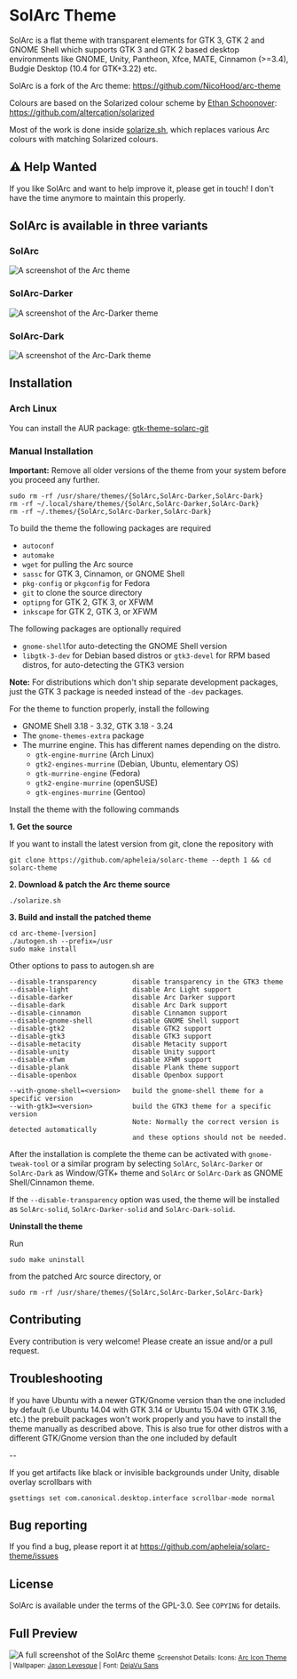 # SolArc Theme
SolArc is a flat theme with transparent elements for GTK 3, GTK 2 and GNOME Shell which supports GTK 3 and GTK 2 based desktop environments like GNOME, Unity, Pantheon, Xfce, MATE, Cinnamon (>=3.4), Budgie Desktop (10.4 for GTK+3.22) etc.

SolArc is a fork of the Arc theme: https://github.com/NicoHood/arc-theme

Colours are based on the Solarized colour scheme by [Ethan Schoonover](https://github.com/altercation): https://github.com/altercation/solarized

Most of the work is done inside [solarize.sh](https://github.com/apheleia/solarc-theme/blob/master/solarize.sh), which replaces various Arc colours with matching Solarized colours.

## ⚠️ Help Wanted
If you like SolArc and want to help improve it, please get in touch! I don't have the time anymore to maintain this properly.

## SolArc is available in three variants
### SolArc
![A screenshot of the Arc theme](https://github.com/apheleia/solarc-theme/blob/master/images/preview-light.png?raw=true)

### SolArc-Darker
![A screenshot of the Arc-Darker theme](https://github.com/apheleia/solarc-theme/blob/master/images/preview-darker.png?raw=true)

### SolArc-Dark
![A screenshot of the Arc-Dark theme](https://github.com/apheleia/solarc-theme/blob/master/images/preview-dark.png?raw=true)

## Installation
### Arch Linux
You can install the AUR package: [gtk-theme-solarc-git](https://aur.archlinux.org/packages/gtk-theme-solarc-git/)

### Manual Installation
**Important:** Remove all older versions of the theme from your system before you proceed any further.

    sudo rm -rf /usr/share/themes/{SolArc,SolArc-Darker,SolArc-Dark}
    rm -rf ~/.local/share/themes/{SolArc,SolArc-Darker,SolArc-Dark}
    rm -rf ~/.themes/{SolArc,SolArc-Darker,SolArc-Dark}

To build the theme the following packages are required
* `autoconf`
* `automake`
* `wget` for pulling the Arc source
* `sassc` for GTK 3, Cinnamon, or GNOME Shell
* `pkg-config` or `pkgconfig` for Fedora
* `git` to clone the source directory
* `optipng` for GTK 2, GTK 3, or XFWM
* `inkscape` for GTK 2, GTK 3, or XFWM

The following packages are optionally required
* `gnome-shell`for auto-detecting the GNOME Shell version
* `libgtk-3-dev` for Debian based distros or `gtk3-devel` for RPM based distros, for auto-detecting the GTK3 version

**Note:** For distributions which don't ship separate development packages, just the GTK 3 package is needed instead of the `-dev` packages.

For the theme to function properly, install the following
* GNOME Shell 3.18 - 3.32, GTK 3.18 - 3.24
* The `gnome-themes-extra` package
* The murrine engine. This has different names depending on the distro.
  * `gtk-engine-murrine` (Arch Linux)
  * `gtk2-engines-murrine` (Debian, Ubuntu, elementary OS)
  * `gtk-murrine-engine` (Fedora)
  * `gtk2-engine-murrine` (openSUSE)
  * `gtk-engines-murrine` (Gentoo)

Install the theme with the following commands

**1. Get the source**

If you want to install the latest version from git, clone the repository with

    git clone https://github.com/apheleia/solarc-theme --depth 1 && cd solarc-theme

**2. Download & patch the Arc theme source**

    ./solarize.sh

**3. Build and install the patched theme**

    cd arc-theme-[version]
    ./autogen.sh --prefix=/usr
    sudo make install

Other options to pass to autogen.sh are

    --disable-transparency         disable transparency in the GTK3 theme
    --disable-light                disable Arc Light support
    --disable-darker               disable Arc Darker support
    --disable-dark                 disable Arc Dark support
    --disable-cinnamon             disable Cinnamon support
    --disable-gnome-shell          disable GNOME Shell support
    --disable-gtk2                 disable GTK2 support
    --disable-gtk3                 disable GTK3 support
    --disable-metacity             disable Metacity support
    --disable-unity                disable Unity support
    --disable-xfwm                 disable XFWM support
    --disable-plank                disable Plank theme support
    --disable-openbox              disable Openbox support

    --with-gnome-shell=<version>   build the gnome-shell theme for a specific version
    --with-gtk3=<version>          build the GTK3 theme for a specific version
                                   Note: Normally the correct version is detected automatically
                                   and these options should not be needed.

After the installation is complete the theme can be activated with `gnome-tweak-tool` or a similar program by selecting `SolArc`, `SolArc-Darker` or `SolArc-Dark` as Window/GTK+ theme and `SolArc` or `SolArc-Dark` as GNOME Shell/Cinnamon theme.

If the `--disable-transparency` option was used, the theme will be installed as `SolArc-solid`, `SolArc-Darker-solid` and `SolArc-Dark-solid`.

**Uninstall the theme**

Run

    sudo make uninstall

from the patched Arc source directory, or

    sudo rm -rf /usr/share/themes/{SolArc,SolArc-Darker,SolArc-Dark}

## Contributing
Every contribution is very welcome! Please create an issue and/or a pull request.

## Troubleshooting
If you have Ubuntu with a newer GTK/Gnome version than the one included by default (i.e Ubuntu 14.04 with GTK 3.14 or Ubuntu 15.04 with GTK 3.16, etc.) the prebuilt packages won't work properly and you have to install the theme manually as described above.
This is also true for other distros with a different GTK/Gnome version than the one included by default

--

If you get artifacts like black or invisible backgrounds under Unity, disable overlay scrollbars with

    gsettings set com.canonical.desktop.interface scrollbar-mode normal

## Bug reporting
If you find a bug, please report it at https://github.com/apheleia/solarc-theme/issues

## License
SolArc is available under the terms of the GPL-3.0. See `COPYING` for details.

## Full Preview
![A full screenshot of the SolArc theme](https://github.com/apheleia/solarc-theme/blob/master/images/preview-complete.png?raw=true)
<sub>Screenshot Details: Icons: [Arc Icon Theme](https://github.com/horst3180/arc-icon-theme) | Wallpaper: [Jason Levesque](http://stuntkid.com/) | Font: [DejaVu Sans](http://dejavu-fonts.org/wiki/Main_Page)</sub>

